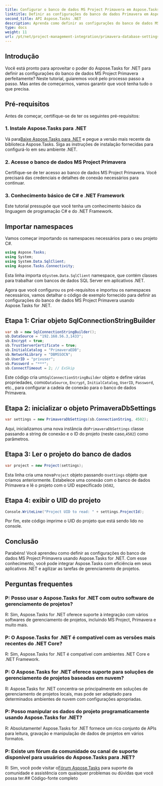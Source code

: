 ```yaml
---
title: Configurar o banco de dados MS Project Primavera em Aspose.Tasks
linktitle: Definir as configurações do banco de dados Primavera em Aspose.Tasks
second_title: API Aspose.Tasks .NET
description: Aprenda como definir as configurações do banco de dados MS Project Primavera no Aspose.Tasks for .NET sem esforço. Simplifique suas tarefas de gerenciamento de projetos.
type: docs
weight: 11
url: /pt/net/project-management-integration/primavera-database-settings/
---
```

## Introdução
Você está pronto para aproveitar o poder do Aspose.Tasks for .NET para definir as configurações do banco de dados MS Project Primavera perfeitamente? Neste tutorial, guiaremos você pelo processo passo a passo. Mas antes de começarmos, vamos garantir que você tenha tudo o que precisa.
## Pré-requisitos
Antes de começar, certifique-se de ter os seguintes pré-requisitos:
### 1. Instale Aspose.Tasks para .NET
 Vá para[Baixe Aspose.Tasks para .NET](https://releases.aspose.com/tasks/net/) e pegue a versão mais recente da biblioteca Aspose.Tasks. Siga as instruções de instalação fornecidas para configurá-lo em seu ambiente .NET.
### 2. Acesse o banco de dados MS Project Primavera
Certifique-se de ter acesso ao banco de dados MS Project Primavera. Você precisará das credenciais e detalhes de conexão necessários para continuar.
### 3. Conhecimento básico de C# e .NET Framework
Este tutorial pressupõe que você tenha um conhecimento básico da linguagem de programação C# e do .NET Framework.

## Importar namespaces
Vamos começar importando os namespaces necessários para o seu projeto C#.

```csharp
using Aspose.Tasks;
using System;
using System.Data.SqlClient;
using Aspose.Tasks.Connectivity;

```
 Esta linha importa o`System.Data.SqlClient` namespace, que contém classes para trabalhar com bancos de dados SQL Server em aplicativos .NET.

Agora que você configurou os pré-requisitos e importou os namespaces necessários, vamos detalhar o código de exemplo fornecido para definir as configurações do banco de dados MS Project Primavera usando Aspose.Tasks for .NET.
## Etapa 1: Criar objeto SqlConnectionStringBuilder
```csharp
var sb = new SqlConnectionStringBuilder();
sb.DataSource = "192.168.56.3,1433";
sb.Encrypt = true;
sb.TrustServerCertificate = true;
sb.InitialCatalog = "PrimaveraEDB";
sb.NetworkLibrary = "DBMSSOCN";
sb.UserID = "privuser";
sb.Password = "***";
sb.ConnectTimeout = 2; // ExSkip
```
 Este código cria um`SqlConnectionStringBuilder` objeto e define várias propriedades, como`DataSource`, `Encrypt`, `InitialCatalog`, `UserID`, `Password`, etc., para configurar a cadeia de conexão para o banco de dados Primavera.
## Etapa 2: inicializar o objeto PrimaveraDbSettings
```csharp
var settings = new PrimaveraDbSettings(sb.ConnectionString, 4502);
```
Aqui, inicializamos uma nova instância do`PrimaveraDbSettings` classe passando a string de conexão e o ID do projeto (neste caso,`4502`) como parâmetros.
## Etapa 3: Ler o projeto do banco de dados
```csharp
var project = new Project(settings);
```
 Esta linha cria uma nova`Project` objeto passando o`settings` objeto que criamos anteriormente. Estabelece uma conexão com o banco de dados Primavera e lê o projeto com o UID especificado (`4502`,
## Etapa 4: exibir o UID do projeto
```csharp
Console.WriteLine("Project UID to read: " + settings.ProjectId);
```
Por fim, este código imprime o UID do projeto que está sendo lido no console.

## Conclusão
Parabéns! Você aprendeu como definir as configurações do banco de dados MS Project Primavera usando Aspose.Tasks for .NET. Com esse conhecimento, você pode integrar Aspose.Tasks com eficiência em seus aplicativos .NET e agilizar as tarefas de gerenciamento de projetos.
## Perguntas frequentes
### P: Posso usar o Aspose.Tasks for .NET com outro software de gerenciamento de projetos?
R: Sim, Aspose.Tasks for .NET oferece suporte à integração com vários softwares de gerenciamento de projetos, incluindo MS Project, Primavera e muito mais.
### P: O Aspose.Tasks for .NET é compatível com as versões mais recentes do .NET Core?
R: Sim, Aspose.Tasks for .NET é compatível com ambientes .NET Core e .NET Framework.
### P: O Aspose.Tasks for .NET oferece suporte para soluções de gerenciamento de projetos baseadas em nuvem?
R: Aspose.Tasks for .NET concentra-se principalmente em soluções de gerenciamento de projetos locais, mas pode ser adaptado para determinados ambientes de nuvem com configurações apropriadas.
### P: Posso manipular os dados do projeto programaticamente usando Aspose.Tasks for .NET?
R: Absolutamente! Aspose.Tasks for .NET fornece um rico conjunto de APIs para leitura, gravação e manipulação de dados de projetos em vários formatos.
### P: Existe um fórum da comunidade ou canal de suporte disponível para usuários do Aspose.Tasks para .NET?
 R: Sim, você pode visitar o[Fórum Aspose.Tasks](https://forum.aspose.com/c/tasks/15) para suporte da comunidade e assistência com quaisquer problemas ou dúvidas que você possa ter.## Código-fonte completo